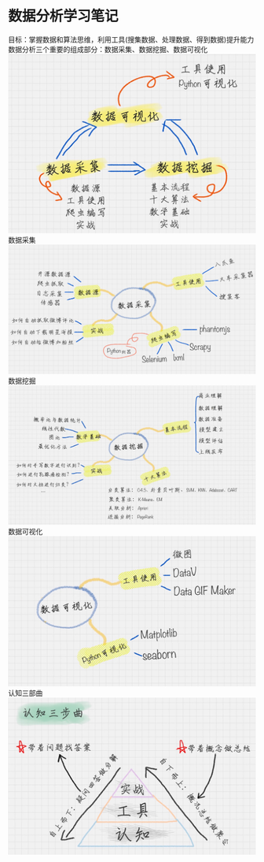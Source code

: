 # 数据分析学习笔记
目标：掌握数据和算法思维，利用工具(搜集数据、处理数据、得到数据)提升能力  
数据分析三个重要的组成部分：数据采集、数据挖掘、数据可视化
![images](https://github.com/rookiedocker/machine-learning/blob/master/images/1.jpg)
数据采集
![images](https://github.com/rookiedocker/machine-learning/blob/master/images/2.jpg)
数据挖掘
![images](https://github.com/rookiedocker/machine-learning/blob/master/images/3.jpg)
数据可视化
![images](https://github.com/rookiedocker/machine-learning/blob/master/images/4.jpg)
认知三部曲
![images](https://github.com/rookiedocker/machine-learning/blob/master/images/5.jpg)
